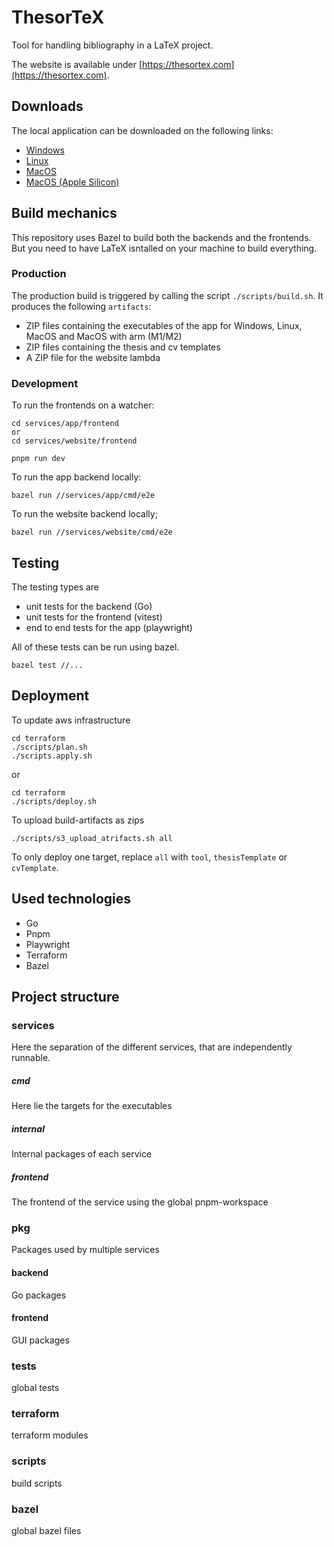 # ThesorTeX
Tool for handling bibliography in a LaTeX project.

The website is available under [https://thesortex.com](https://thesortex.com).

## Downloads
The local application can be downloaded on the following links:

- [Windows](https://thesortex-artifacts.s3.eu-central-1.amazonaws.com/tool/latest/windows/ThesorTeX.zip)
- [Linux](https://thesortex-artifacts.s3.eu-central-1.amazonaws.com/tool/latest/linux/ThesorTeX.zip)
- [MacOS](https://thesortex-artifacts.s3.eu-central-1.amazonaws.com/tool/latest/mac/ThesorTeX.zip)
- [MacOS (Apple Silicon)](https://thesortex-artifacts.s3.eu-central-1.amazonaws.com/tool/latest/mac_silicon/ThesorTeX.zip)

## Build mechanics

This repository uses Bazel to build both the backends and the frontends. But you need to have LaTeX isntalled on your machine to build everything.

### Production

The production build is triggered by calling the script `./scripts/build.sh`. It produces the following `artifacts`:

- ZIP files containing the executables of the app for Windows, Linux, MacOS and MacOS with arm (M1/M2)
- ZIP files containing the thesis and cv templates
- A ZIP file for the website lambda

### Development

To run the frontends on a watcher:

```
cd services/app/frontend 
or 
cd services/website/frontend

pnpm run dev
```

To run the app backend locally:

```
bazel run //services/app/cmd/e2e
```

To run the website backend locally;

```
bazel run //services/website/cmd/e2e
```

## Testing

The testing types are

- unit tests for the backend (Go)
- unit tests for the frontend (vitest)
- end to end tests for the app (playwright)

All of these tests can be run using bazel.

```
bazel test //...
```

## Deployment

To update aws infrastructure

```
cd terraform
./scripts/plan.sh
./scripts.apply.sh
```

or

```
cd terraform
./scripts/deploy.sh
```

To upload build-artifacts as zips

```
./scripts/s3_upload_atrifacts.sh all
```

To only deploy one target, replace `all` with `tool`, `thesisTemplate` or `cvTemplate`.

## Used technologies

- Go
- Pnpm
- Playwright
- Terraform
- Bazel

## Project structure

### services

Here the separation of the different services, that are independently runnable.

##### cmd

Here lie the targets for the executables

##### internal

Internal packages of each service

##### frontend

The frontend of the service using the global pnpm-workspace

### pkg

Packages used by multiple services

#### backend

Go packages

#### frontend

GUI packages

### tests

global tests

### terraform

terraform modules

### scripts

build scripts

### bazel

global bazel files
